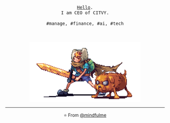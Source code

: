 <p align="center">
  <br>
  <br>
  <br>
  <samp><a href="https://citvy.com">Hello</a>.<br> I am CEO of CITVY.<br><br>#manage, #finance, #ai, #tech</samp>
  <br>
  <br>
  <br>
  <br>
  <img src="https://github.com/selimdoyranli/selimdoyranli/blob/master/preview.gif" width="350" />
</p>

------------
<p align="center">⭐️ From <a href="https://github.com/mindfulme">@mindfulme</a></p>
